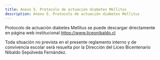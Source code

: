 ```yaml
---
title: Anexo 5. Protocolo de actuación diabetes Mellitus
description: Anexo 5. Protocolo de actuación diabetes Mellitus
---
```


Protocolo de actuación diabetes Mellitus se puede descargar directamente en página web institucional https://www.liceonibaldo.cl

Toda situación no prevista en el presente reglamento interno y de convivencia escolar será resuelta por la Dirección del Liceo Bicentenario Nibaldo Sepúlveda Fernández.